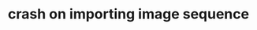 ---
title: 'crash on importing image sequence'
redirect_to:
  - 'https://discuss.pencil2d.org/t/crash-on-importing-image-sequence/851'
---